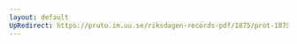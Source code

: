 ```yaml
---
layout: default
UpRedirect: https://pruto.im.uu.se/riksdagen-records-pdf/1875/prot-1875--fk--023/prot-1875--fk--023_039.pdf
---
```

